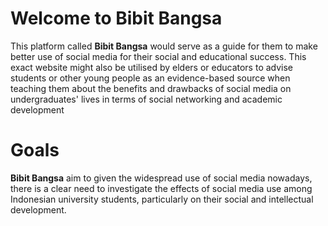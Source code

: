 # Welcome to Bibit Bangsa

This platform called **Bibit Bangsa** would serve as a guide for them to make better use of social media for their social and educational success. This exact website might also be utilised by elders or educators to advise students or other young people as an evidence-based source when teaching them about the benefits and drawbacks of social media on undergraduates' lives in terms of social networking and academic development

# Goals
**Bibit Bangsa** aim to given the widespread use of social media nowadays, there is a clear need to investigate the effects of social media use among Indonesian university students, particularly on their social and intellectual development.




